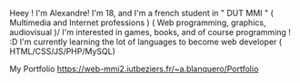   Heey ! I'm Alexandre! I'm 18, and I'm a french student in " DUT MMI " ( Multimedia and Internet professions ) ( Web programming, graphics, audiovisual )/
  I'm interested in games, books, and of course programming ! :D
  I'm currently learning the lot of languages to become web developer ( HTML/CSS/JS/PHP/MySQL)
  
  My Portfolio
  https://web-mmi2.iutbeziers.fr/~a.blanquero/Portfolio
